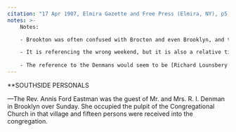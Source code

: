 ```yaml
---
citation: "17 Apr 1907, Elmira Gazette and Free Press (Elmira, NY), p5, newspapers.com"
notes: >-
    Notes:

    - Brookton was often confused with Brocton and even Brooklyn, and that is the reason for adopting the name Brooktondale. See [Historical Names](#historical-names). Otherwise, the use of "village" doesn't make sense.

    - It is referencing the wrong weekend, but it is also a relative time reference, and perhaps the difference is just a result of the text not being updated in the time between writing and its delayed publishing.
    
    - The reference to the Denmans would seem to be [Richard Lounsbery Denman])(https://www.findagrave.com/memorial/89338785/richard-lounsbery-denman) (15 Apr 1848 to 19 Aug 1915) and his wife [Adelaide (Webster) Denman (https://www.findagrave.com/memorial/89338786/adelaide-denman) (12 Sep 1852 to 30 Dec 1947). He is often referenced as R. L. Denman.
---
```

**SOUTHSIDE PERSONALS

—The Rev. Annis Ford Eastman was the guest of Mr. and Mrs. R. I. Denman in Brooklyn over Sunday. She occupied the pulpit of the Congregational Church in that village and fifteen persons were received into the congregation.
